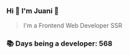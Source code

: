 ### Hi 👋 I&#39;m Juani 🦁

> I&#39;m a Frontend Web Developer SSR

### 📚 Days being a developer: 568
